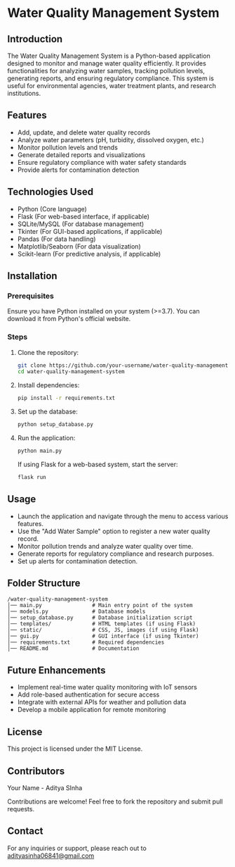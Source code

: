 # Water Quality Management System

## Introduction

The Water Quality Management System is a Python-based application designed to monitor and manage water quality efficiently. It provides functionalities for analyzing water samples, tracking pollution levels, generating reports, and ensuring regulatory compliance. This system is useful for environmental agencies, water treatment plants, and research institutions.

## Features

- Add, update, and delete water quality records
- Analyze water parameters (pH, turbidity, dissolved oxygen, etc.)
- Monitor pollution levels and trends
- Generate detailed reports and visualizations
- Ensure regulatory compliance with water safety standards
- Provide alerts for contamination detection

## Technologies Used

- Python (Core language)
- Flask (For web-based interface, if applicable)
- SQLite/MySQL (For database management)
- Tkinter (For GUI-based applications, if applicable)
- Pandas (For data handling)
- Matplotlib/Seaborn (For data visualization)
- Scikit-learn (For predictive analysis, if applicable)

## Installation

### Prerequisites

Ensure you have Python installed on your system (>=3.7). You can download it from Python's official website.

### Steps

1. Clone the repository:
   ```sh
   git clone https://github.com/your-username/water-quality-management-system.git
   cd water-quality-management-system
   ```
2. Install dependencies:
   ```sh
   pip install -r requirements.txt
   ```
3. Set up the database:
   ```sh
   python setup_database.py
   ```
4. Run the application:
   ```sh
   python main.py
   ```
   If using Flask for a web-based system, start the server:
   ```sh
   flask run
   ```

## Usage

- Launch the application and navigate through the menu to access various features.
- Use the "Add Water Sample" option to register a new water quality record.
- Monitor pollution trends and analyze water quality over time.
- Generate reports for regulatory compliance and research purposes.
- Set up alerts for contamination detection.

## Folder Structure

```
/water-quality-management-system
│── main.py                # Main entry point of the system
│── models.py              # Database models
│── setup_database.py      # Database initialization script
│── templates/             # HTML templates (if using Flask)
│── static/                # CSS, JS, images (if using Flask)
│── gui.py                 # GUI interface (if using Tkinter)
│── requirements.txt       # Required dependencies
│── README.md              # Documentation
```

## Future Enhancements

- Implement real-time water quality monitoring with IoT sensors
- Add role-based authentication for secure access
- Integrate with external APIs for weather and pollution data
- Develop a mobile application for remote monitoring

## License

This project is licensed under the MIT License.

## Contributors

Your Name - Aditya SInha

Contributions are welcome! Feel free to fork the repository and submit pull requests.

## Contact

For any inquiries or support, please reach out to adityasinha06841@gmail.com


